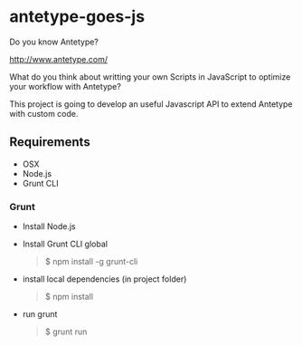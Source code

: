 # antetype-goes-js

Do you know Antetype?

http://www.antetype.com/

What do you think about writting your own Scripts in JavaScript to optimize your workflow with Antetype?

This project is going to develop an useful Javascript API to extend Antetype with custom code.


## Requirements

- OSX
- Node.js
- Grunt CLI

### Grunt

- Install Node.js
- Install Grunt CLI global
    
    > $ npm install -g grunt-cli

- install local dependencies (in project folder)
    
    > $ npm install 

- run grunt
    
    > $ grunt run

